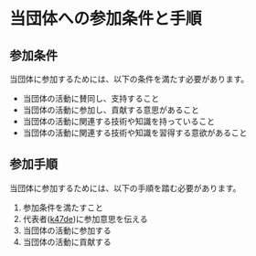 # 当団体への参加条件と手順

## 参加条件

当団体に参加するためには、以下の条件を満たす必要があります。

- 当団体の活動に賛同し、支持すること
- 当団体の活動に参加し、貢献する意思があること
- 当団体の活動に関連する技術や知識を持っていること
- 当団体の活動に関連する技術や知識を習得する意欲があること

## 参加手順

当団体に参加するためには、以下の手順を踏む必要があります。

1. 参加条件を満たすこと
2. 代表者([k47de](https://t.me/k47de))に参加意思を伝える
3. 当団体の活動に参加する
4. 当団体の活動に貢献する

